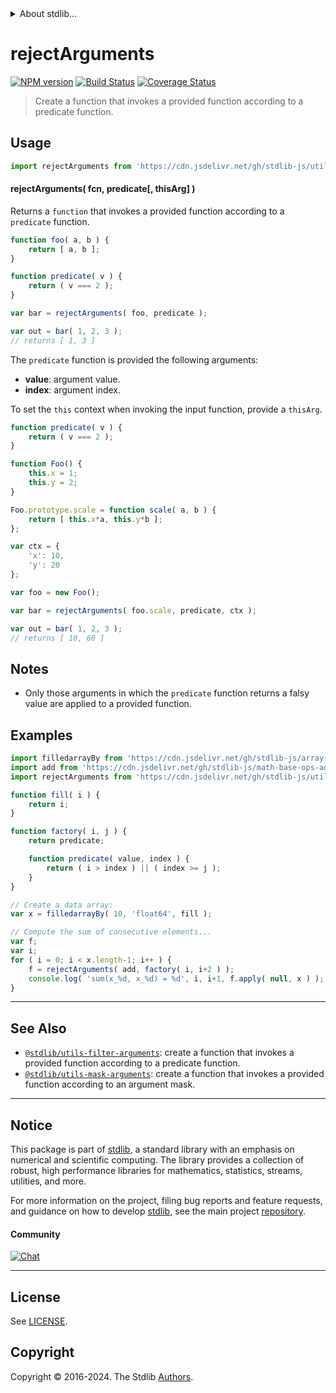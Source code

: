 <!--

@license Apache-2.0

Copyright (c) 2021 The Stdlib Authors.

Licensed under the Apache License, Version 2.0 (the "License");
you may not use this file except in compliance with the License.
You may obtain a copy of the License at

   http://www.apache.org/licenses/LICENSE-2.0

Unless required by applicable law or agreed to in writing, software
distributed under the License is distributed on an "AS IS" BASIS,
WITHOUT WARRANTIES OR CONDITIONS OF ANY KIND, either express or implied.
See the License for the specific language governing permissions and
limitations under the License.

-->


<details>
  <summary>
    About stdlib...
  </summary>
  <p>We believe in a future in which the web is a preferred environment for numerical computation. To help realize this future, we've built stdlib. stdlib is a standard library, with an emphasis on numerical and scientific computation, written in JavaScript (and C) for execution in browsers and in Node.js.</p>
  <p>The library is fully decomposable, being architected in such a way that you can swap out and mix and match APIs and functionality to cater to your exact preferences and use cases.</p>
  <p>When you use stdlib, you can be absolutely certain that you are using the most thorough, rigorous, well-written, studied, documented, tested, measured, and high-quality code out there.</p>
  <p>To join us in bringing numerical computing to the web, get started by checking us out on <a href="https://github.com/stdlib-js/stdlib">GitHub</a>, and please consider <a href="https://opencollective.com/stdlib">financially supporting stdlib</a>. We greatly appreciate your continued support!</p>
</details>

# rejectArguments

[![NPM version][npm-image]][npm-url] [![Build Status][test-image]][test-url] [![Coverage Status][coverage-image]][coverage-url] <!-- [![dependencies][dependencies-image]][dependencies-url] -->

> Create a function that invokes a provided function according to a predicate function.

<!-- Section to include introductory text. Make sure to keep an empty line after the intro `section` element and another before the `/section` close. -->

<section class="intro">

</section>

<!-- /.intro -->

<!-- Package usage documentation. -->



<section class="usage">

## Usage

```javascript
import rejectArguments from 'https://cdn.jsdelivr.net/gh/stdlib-js/utils-reject-arguments@v0.2.2-deno/mod.js';
```

#### rejectArguments( fcn, predicate\[, thisArg] )

Returns a `function` that invokes a provided function according to a `predicate` function.

```javascript
function foo( a, b ) {
    return [ a, b ];
}

function predicate( v ) {
    return ( v === 2 );
}

var bar = rejectArguments( foo, predicate );

var out = bar( 1, 2, 3 );
// returns [ 1, 3 ]
```

The `predicate` function is provided the following arguments:

-   **value**: argument value.
-   **index**: argument index.

To set the `this` context when invoking the input function, provide a `thisArg`.

<!-- eslint-disable no-restricted-syntax -->

```javascript
function predicate( v ) {
    return ( v === 2 );
}

function Foo() {
    this.x = 1;
    this.y = 2;
}

Foo.prototype.scale = function scale( a, b ) {
    return [ this.x*a, this.y*b ];
};

var ctx = {
    'x': 10,
    'y': 20
};

var foo = new Foo();

var bar = rejectArguments( foo.scale, predicate, ctx );

var out = bar( 1, 2, 3 );
// returns [ 10, 60 ]
```

</section>

<!-- /.usage -->

<!-- Package usage notes. Make sure to keep an empty line after the `section` element and another before the `/section` close. -->

<section class="notes">

## Notes

-   Only those arguments in which the `predicate` function returns a falsy value are applied to a provided function.

</section>

<!-- /.notes -->

<!-- Package usage examples. -->

<section class="examples">

## Examples

<!-- eslint no-undef: "error" -->

```javascript
import filledarrayBy from 'https://cdn.jsdelivr.net/gh/stdlib-js/array-filled-by@deno/mod.js';
import add from 'https://cdn.jsdelivr.net/gh/stdlib-js/math-base-ops-add@deno/mod.js';
import rejectArguments from 'https://cdn.jsdelivr.net/gh/stdlib-js/utils-reject-arguments@v0.2.2-deno/mod.js';

function fill( i ) {
    return i;
}

function factory( i, j ) {
    return predicate;

    function predicate( value, index ) {
        return ( i > index ) || ( index >= j );
    }
}

// Create a data array:
var x = filledarrayBy( 10, 'float64', fill );

// Compute the sum of consecutive elements...
var f;
var i;
for ( i = 0; i < x.length-1; i++ ) {
    f = rejectArguments( add, factory( i, i+2 ) );
    console.log( 'sum(x_%d, x_%d) = %d', i, i+1, f.apply( null, x ) );
}
```

</section>

<!-- /.examples -->

<!-- Section to include cited references. If references are included, add a horizontal rule *before* the section. Make sure to keep an empty line after the `section` element and another before the `/section` close. -->

<section class="references">

</section>

<!-- /.references -->

<!-- Section for related `stdlib` packages. Do not manually edit this section, as it is automatically populated. -->

<section class="related">

* * *

## See Also

-   <span class="package-name">[`@stdlib/utils-filter-arguments`][@stdlib/utils/filter-arguments]</span><span class="delimiter">: </span><span class="description">create a function that invokes a provided function according to a predicate function.</span>
-   <span class="package-name">[`@stdlib/utils-mask-arguments`][@stdlib/utils/mask-arguments]</span><span class="delimiter">: </span><span class="description">create a function that invokes a provided function according to an argument mask.</span>

</section>

<!-- /.related -->

<!-- Section for all links. Make sure to keep an empty line after the `section` element and another before the `/section` close. -->


<section class="main-repo" >

* * *

## Notice

This package is part of [stdlib][stdlib], a standard library with an emphasis on numerical and scientific computing. The library provides a collection of robust, high performance libraries for mathematics, statistics, streams, utilities, and more.

For more information on the project, filing bug reports and feature requests, and guidance on how to develop [stdlib][stdlib], see the main project [repository][stdlib].

#### Community

[![Chat][chat-image]][chat-url]

---

## License

See [LICENSE][stdlib-license].


## Copyright

Copyright &copy; 2016-2024. The Stdlib [Authors][stdlib-authors].

</section>

<!-- /.stdlib -->

<!-- Section for all links. Make sure to keep an empty line after the `section` element and another before the `/section` close. -->

<section class="links">

[npm-image]: http://img.shields.io/npm/v/@stdlib/utils-reject-arguments.svg
[npm-url]: https://npmjs.org/package/@stdlib/utils-reject-arguments

[test-image]: https://github.com/stdlib-js/utils-reject-arguments/actions/workflows/test.yml/badge.svg?branch=v0.2.2
[test-url]: https://github.com/stdlib-js/utils-reject-arguments/actions/workflows/test.yml?query=branch:v0.2.2

[coverage-image]: https://img.shields.io/codecov/c/github/stdlib-js/utils-reject-arguments/main.svg
[coverage-url]: https://codecov.io/github/stdlib-js/utils-reject-arguments?branch=main

<!--

[dependencies-image]: https://img.shields.io/david/stdlib-js/utils-reject-arguments.svg
[dependencies-url]: https://david-dm.org/stdlib-js/utils-reject-arguments/main

-->

[chat-image]: https://img.shields.io/gitter/room/stdlib-js/stdlib.svg
[chat-url]: https://app.gitter.im/#/room/#stdlib-js_stdlib:gitter.im

[stdlib]: https://github.com/stdlib-js/stdlib

[stdlib-authors]: https://github.com/stdlib-js/stdlib/graphs/contributors

[umd]: https://github.com/umdjs/umd
[es-module]: https://developer.mozilla.org/en-US/docs/Web/JavaScript/Guide/Modules

[deno-url]: https://github.com/stdlib-js/utils-reject-arguments/tree/deno
[deno-readme]: https://github.com/stdlib-js/utils-reject-arguments/blob/deno/README.md
[umd-url]: https://github.com/stdlib-js/utils-reject-arguments/tree/umd
[umd-readme]: https://github.com/stdlib-js/utils-reject-arguments/blob/umd/README.md
[esm-url]: https://github.com/stdlib-js/utils-reject-arguments/tree/esm
[esm-readme]: https://github.com/stdlib-js/utils-reject-arguments/blob/esm/README.md
[branches-url]: https://github.com/stdlib-js/utils-reject-arguments/blob/main/branches.md

[stdlib-license]: https://raw.githubusercontent.com/stdlib-js/utils-reject-arguments/main/LICENSE

<!-- <related-links> -->

[@stdlib/utils/filter-arguments]: https://github.com/stdlib-js/utils-filter-arguments/tree/deno

[@stdlib/utils/mask-arguments]: https://github.com/stdlib-js/utils-mask-arguments/tree/deno

<!-- </related-links> -->

</section>

<!-- /.links -->
